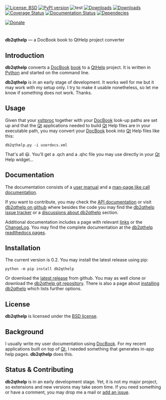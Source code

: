 [![License: BSD](https://img.shields.io/badge/License-BSD-green.svg)](https://github.com/dkrajzew/db2qthelp/blob/main/LICENSE)
[![PyPI version](https://badge.fury.io/py/db2qthelp.svg)](https://pypi.org/project/db2qthelp/)
![test](https://github.com/dkrajzew/db2qthelp/actions/workflows/test.yml/badge.svg)
[![Downloads](https://static.pepy.tech/badge/db2qthelp)](https://pepy.tech/projects/db2qthelp)
[![Downloads](https://static.pepy.tech/badge/db2qthelp/week)](https://pepy.tech/projects/db2qthelp)
[![Coverage Status](https://coveralls.io/repos/github/dkrajzew/db2qthelp/badge.svg?branch=main)](https://coveralls.io/github/dkrajzew/db2qthelp?branch=main)
[![Documentation Status](https://readthedocs.org/projects/db2qthelp/badge/?version=latest)](https://db2qthelp.readthedocs.io/en/latest/?badge=latest)
[![Dependecies](https://img.shields.io/badge/dependencies-none-green)](https://img.shields.io/badge/dependencies-none-green)

[![Donate](https://www.paypalobjects.com/en_US/i/btn/btn_donate_SM.gif)](https://www.paypal.com/cgi-bin/webscr?cmd=_s-xclick&hosted_button_id=GVQQWZKB6FDES)

#

__db2qthelp__ &mdash; a DocBook book to QtHelp project converter

## Introduction

__db2qthelp__ converts a [DocBook](https://docbook.org/) [book](https://tdg.docbook.org/tdg/4.5/book.html) to a [QtHelp](https://doc.qt.io/qt-5/qthelp-framework.html) project. It is written in [Python](https://www.python.org/) and started on the command line.

__db2qthelp__ is in an early stage of development. It works well for me but it may work with my setup only. I try to make it usable nonetheless, so let me know if something does not work. Thanks.

## Usage

Given that your [xsltproc](https://gitlab.gnome.org/GNOME/libxslt) together with your [DocBook](https://docbook.org/) look-up paths are set up and that the [Qt](https://www.qt.io/) applications needed to build [Qt](https://www.qt.io/) Help files are in your executable path, you may convert your [DocBook](https://docbook.org/) book into [Qt](https://www.qt.io/) Help files like this:

```console
db2qthelp.py -i userdocs.xml
```

That's all &#x1F603;. You'll get a .qch and a .qhc file you may use directly in your [Qt](https://www.qt.io/) Help widget...

## Documentation

The documentation consists of a [user manual](usage.md) and a [man-page like call documentation](cmd.md).

If you want to contribute, you may check the [API documentation](api.md) or visit [db2qthelp on github](https://github.com/dkrajzew/db2qthelp) where besides the code you may find the [db2qthelp issue tracker](https://github.com/dkrajzew/db2qthelp/issues) or a [discussions about db2qthelp](https://github.com/dkrajzew/db2qthelp/discussions) section.

Additional documentation includes a page with relevant [links](links.md) or the [ChangeLog](changes.md). You may find the complete documentation at the [db2qthelp readthedocs pages](https://db2qthelp.readthedocs.io/).


## Installation

The current version is 0.2. You may install the latest release using pip:

```console
python -m pip install db2qthelp
```

Or download the [latest release](https://github.com/dkrajzew/db2qthelp/releases/tag/0.2) from github. You may as well clone or download the [db2qthelp git repository](https://github.com/dkrajzew/db2qthelp). There is also a page about [installing db2qthelp](install.md) which lists further options.


## License

**db2qthelp** is licensed under the [BSD license](license.md).


## Background

I usually write my user documentation using [DocBook](https://docbook.org/). For my recent applications built on top of [Qt](https://www.qt.io/), I needed something
that generates in-app help pages. __db2qthelp__ does this.


## Status &amp; Contributing

**db2qthelp** is in an early development stage. Yet, it is not my major project, so extensions and new versions may take seom time. If you need something or have a comment, you may drop me a mail or [add an issue](https://github.com/dkrajzew/db2qthelp/issues).
